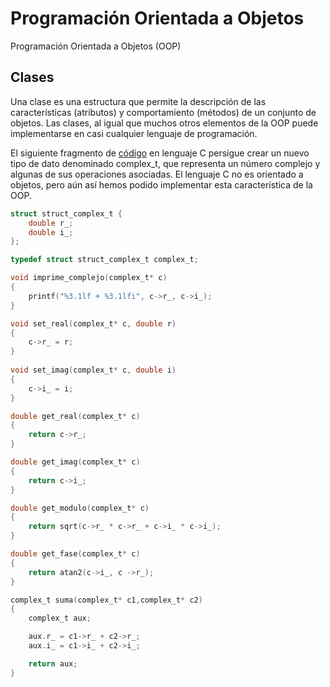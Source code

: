 # Programación Orientada a Objetos

Programación Orientada a Objetos (OOP)

## Clases

Una clase es una estructura que permite la descripción de las características (atributos) y comportamiento (métodos) de un conjunto de objetos. Las clases, al igual que muchos otros elementos de la OOP puede implementarse en casi cualquier lenguaje de programación. 

El siguiente fragmento de [código](complex/complex_1.c) en lenguaje C persigue crear un nuevo tipo de dato denominado complex_t, que representa un número complejo y algunas de sus operaciones asociadas. El lenguaje C no es orientado a objetos, pero aún así hemos podido implementar esta característica de la OOP.

```c
struct struct_complex_t {
	double r_;
	double i_;
};

typedef struct struct_complex_t complex_t; 

void imprime_complejo(complex_t* c)
{
	printf("%3.1lf + %3.1lfi", c->r_, c->i_);
}

void set_real(complex_t* c, double r)
{
	c->r_ = r;
}
	
void set_imag(complex_t* c, double i)
{
	c->i_ = i;
}

double get_real(complex_t* c)
{
	return c->r_;
}

double get_imag(complex_t* c)
{
	return c->i_;
}

double get_modulo(complex_t* c)
{
	return sqrt(c->r_ * c->r_ + c->i_ * c->i_);	
}

double get_fase(complex_t* c)
{
	return atan2(c->i_, c ->r_);	
}

complex_t suma(complex_t* c1,complex_t* c2)
{
	complex_t aux;

	aux.r_ = c1->r_ + c2->r_;
	aux.i_ = c1->i_ + c2->i_;

	return aux;
}
```



